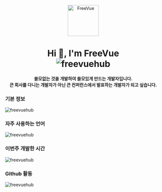 <p align="center">
  <img width="100px" src="https://file.freevue.dev/images/logo/blog/square-logo.png" align="center" alt="FreeVue" />
</p>

<h1 align="center">
  Hi 👋, I'm FreeVue <br />
  <img src="https://komarev.com/ghpvc/?username=freevuehub&label=Profile%20views&color=0e75b6&style=flat" alt="freevuehub" />
</h1>
<h4 align="center">
  쓸모없는 것을 개발하여 쓸모있게 만드는 개발자입니다. <br />
  큰 회사를 다니는 개발자가 아닌 큰 컨퍼런스에서 발표하는 개발자가 되고 싶습니다. <br />
</h3>

### 기본 정보
<p align="left">
  <img
    src="https://github-readme-stats.vercel.app/api?username=freevuehub&show_icons=true&locale=kr&bg_color=30,e96443,904e95&title_color=fff&text_color=fff"
    alt="freevuehub"
  />
</p>

### 자주 사용하는 언어
<p align="left">
  <img
    src="https://github-readme-stats.vercel.app/api/top-langs?username=freevuehub&show_icons=true&locale=kr&bg_color=30,e96443,904e95&title_color=fff&text_color=fff"
    alt="freevuehub"
  />
</p>

### 이번주 개발한 시간
<p align="left">
  <img src="https://github-readme-stats.vercel.app/api/wakatime?username=freevue&locale=kr" alt="freevuehub" />
</p>

### Github 활동
<p align="left">
  <img src="https://github-profile-trophy.vercel.app/?username=freevuehub&locale=kr" alt="freevuehub" />
</p>

